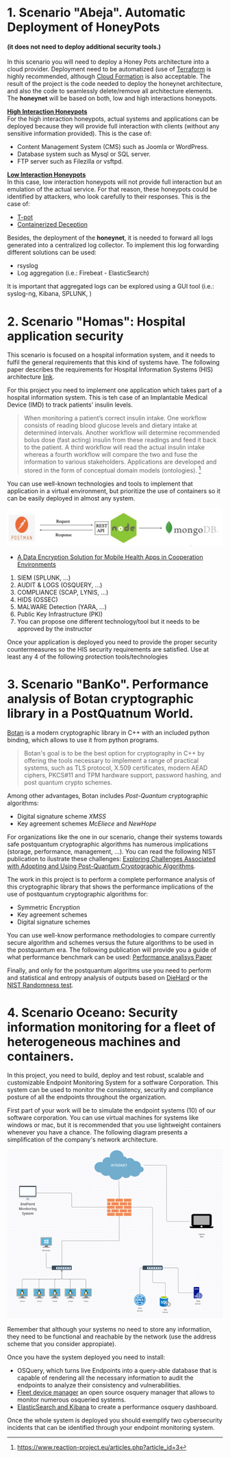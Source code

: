 # 1. Scenario "Abeja". Automatic Deployment of HoneyPots
#### (it does not need to deploy additional security tools.) 

In this scenario you will need to deploy a Honey Pots architecture into a cloud provider. Deployment need to be automatized (use of [Terraform](https://www.terraform.io/) is highly recommended, although [Cloud Formation](https://docs.aws.amazon.com/AWSCloudFormation/latest/UserGuide/Welcome.html) is also acceptable. The result of the project is the code needed to deploy the honeynet architecture, and also the code to seamlessly delete/remove all architecture elements.
The **honeynet** will be based on both, low and high interactions honeypots.  

**<u>High Interaction Honeypots</u>**   
For the high interaction honeypots, actual systems and applications can be deployed because they will provide full interaction with clients (without any sensitive information provided).  This is the case of:
- Content Management System (CMS) such as Joomla or WordPress.
- Database system such as Mysql or SQL server.
- FTP server such as Filezilla or vsftpd.

**<u>Low Interaction Honeypots</u>**   
In this case, low interaction honeypots will not provide full interaction but an emulation of the actual service. For that reason, these honeypots could be identified by attackers, who look carefully to their responses. This is the case of:
- [T-pot](https://github.security.telekom.com/2020/08/honeypot-tpot-20.06-released.html)
- [Containerized Deception](https://appfleet.com/blog/compromised-container-detection-with-honeypot-containers/)

Besides, the deployment of the **honeynet**, it is needed to forward all logs generated into a centralized log collector. To implement this log forwarding different solutions can be used:
- rsyslog
- Log aggregation (i.e.: Firebeat - ElasticSearch)

It is important that aggregated logs can be explored using a GUI tool (i.e.: syslog-ng, Kibana, SPLUNK, )



# 2. Scenario "Homas": Hospital application security
This scenario is focused on a hospital information system, and it needs to fulfil the general requirements that this kind of systems have. The following paper describes the requirements for Hospital Information Systems (HIS) architecture [link](https://www.scitepress.org/Papers/2012/38850/38850.pdf).

For this project you  need to implement one application which takes  part of a hospital information system. This is teh case of an Implantable Medical Device (IMD) to track patients' insulin levels.

 > When monitoring  a patient’s correct insulin intake. One workflow consists of reading blood glucose levels and dietary intake at determined intervals. Another workflow will determine recommended bolus dose (fast acting) insulin from these readings and feed it back to the patient. A third workflow will read the actual insulin intake whereas a fourth workflow will compare the two and fuse the information to various stakeholders. Applications are developed and stored in the form of conceptual domain models (ontologies). [^1]

[^1]: https://www.reaction-project.eu/articles.php?article_id=3

You can use  well-known technologies and tools to implement that application in a virtual environment, but prioritize the use of containers so it can be easily deployed in almost any system.

![Simple implementation of the Application](figures/mongonodejs.png)

- [A Data Encryption Solution for Mobile Health Apps in Cooperation Environments](https://www.ncbi.nlm.nih.gov/pmc/articles/PMC3636327/)

1. SIEM (SPLUNK, ...)
2. AUDIT & LOGS (OSQUERY, ...)
3. COMPLIANCE (SCAP, LYNIS, ...)
4. HIDS (OSSEC)
5. MALWARE Detection (YARA, ...)
6. Public Key Infrastructure (PKI)
7. You can propose one different technology/tool but it needs to be approved by the instructor

Once your application is deployed you need to provide the proper security countermeasures so the HIS security requirements are satisfied. Use at least any 4 of the following protection tools/technologies


# 3. Scenario "BanKo". Performance analysis of Botan cryptographic library in a PostQuatnum World. 

[Botan](https://github.com/randombit/botan) is a modern cryptographic library in C++ with an included python binding, which allows to use it from python programs.
> Botan's goal is to be the best option for cryptography in C++ by offering the tools necessary to implement a range of practical systems, such as TLS protocol, X.509 certificates, modern AEAD ciphers, PKCS#11 and TPM hardware support, password hashing, and post quantum crypto schemes.

Among other advantages, Botan includes *Post-Quantum* cryptographic algorithms:
+ Digital signature scheme *XMSS*
+ Key  agreement schemes *McEliece* and *NewHope*

For organizations like the one in our scenario, change their systems towards safe postquantum cryptographic algorithms has numerous implications (storage, performance, management, ...). You can read the following NIST publication to ilustrate these challenges: 
[Exploring Challenges Associated with Adopting and
Using Post-Quantum Cryptographic Algorithms](https://nvlpubs.nist.gov/nistpubs/CSWP/NIST.CSWP.04282021.pdf). 

The work in this project is to perform a complete performance analysis of this cryptographic library that shows the performance implications of the use of postquantum cryptographic algorithms for:
+ Symmetric Encryption
+ Key agreement schemes
+ Digital signature schemes

You can use well-know performance methodologies to compare currently secure algorithm and schemes versus the future algorithms to be used in the postquantum era. The following publication will provide you a guide of what performance benchmark can be used: 
[Performance analisys Paper](https://arxiv.org/pdf/2010.06139.pdf)

Finally, and only for the postquantum algoritms use you need to perform and statistical and entropy analysis of outputs based on [DieHard](https://web.archive.org/web/20160125103112/http://stat.fsu.edu/pub/diehard/) or the [NIST Randomness test](https://nvlpubs.nist.gov/nistpubs/legacy/sp/nistspecialpublication800-22r1a.pdf).




# 4. Scenario Oceano: Security information monitoring for a fleet of heterogeneous machines and containers.

In this project, you need to build, deploy and test robust, scalable and customizable Endpoint Monitoring System for a sotfware Corporation. This system can be used to monitor the consistency, security and compliance posture of all the endpoints throughout the organization.

First part of your work will be to simulate the endpoint systems (10) of our software corporation. You can use virtual machines for systems like windows or mac, but it is recommended that you  use lightweight containers whenever you have a chance. The following diagram presents a simplification of the company's network architecture.

![img.png](figures/img.png)

Remember that although your systems no need to store any information, they need to be functional and reachable by the network (use the address scheme that you consider appropiate). 

Once you have the system deployed you need to install:
+ OSQuery, which turns live Endpoints into a query-able database that is capable of rendering all the necessary information to audit the endpoints to analyze their consistency and vulnerabilities.
+ [Fleet device manager](https://fleetdm.com/) an open source osquery manager that allows to monitor numerous osqueried systems.
+ [ElasticSearch and Kibana](https://blog.fleetdm.com/build-an-osquery-performance-dashboard-1b1762ee3880) to create a performance osquery dashboard.

Once the whole system is deployed you should exemplify two cybersecurity incidents that can be identified through your endpoint monitoring system.  
